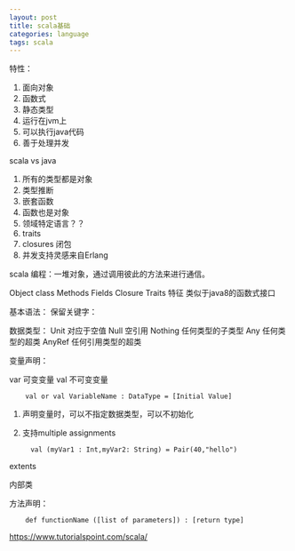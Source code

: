 ```yaml
---
layout: post
title: scala基础
categories: language
tags: scala
---
```


特性：
1. 面向对象
2. 函数式
3. 静态类型
4. 运行在jvm上
5. 可以执行java代码
6. 善于处理并发

scala  vs  java

1. 所有的类型都是对象
2. 类型推断
3. 嵌套函数
4. 函数也是对象
5. 领域特定语言？？
6. traits
7. closures 闭包
8. 并发支持灵感来自Erlang


scala 编程：一堆对象，通过调用彼此的方法来进行通信。

Object
class
Methods
Fields
Closure
Traits 特征 类似于java8的函数式接口



基本语法：
保留关键字：


数据类型：
Unit 对应于空值
Null 空引用
Nothing  任何类型的子类型
Any 任何类型的超类
AnyRef 任何引用类型的超类


变量声明：

var  可变变量
val  不可变变量

        val or val VariableName : DataType = [Initial Value]

1. 声明变量时，可以不指定数据类型，可以不初始化
2. 支持multiple  assignments

         val (myVar1 : Int,myVar2: String) = Pair(40,"hello")



extents

内部类

方法声明：

        def functionName ([list of parameters]) : [return type]    


https://www.tutorialspoint.com/scala/
